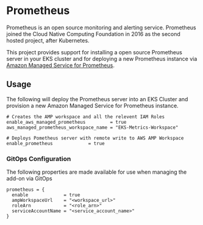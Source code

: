 # Prometheus

Prometheus is an open source monitoring and alerting service. Prometheus joined the Cloud Native Computing Foundation in 2016 as the second hosted project, after Kubernetes.

This project provides support for installing a open source Prometheus server in your EKS cluster and for deploying a new Prometheus instance via [Amazon Managed Service for Prometheus](https://aws.amazon.com/prometheus/).

## Usage

The following will deploy the Prometheus server into an EKS Cluster and provision a new Amazon Managed Service for Prometheus instance.

```hcl
# Creates the AMP workspace and all the relevent IAM Roles
enable_aws_managed_prometheus         = true
aws_managed_prometheus_workspace_name = "EKS-Metrics-Workspace"

# Deploys Pometheus server with remote write to AWS AMP Workspace
enable_prometheus             = true
```

### GitOps Configuration

The following properties are made available for use when managing the add-on via GitOps

```
prometheus = {
  enable             = true
  ampWorkspaceUrl    = "<workspace_url>"
  roleArn            = "<role_arn>"
  serviceAccountName = "<service_account_name>"
}
```
